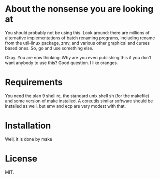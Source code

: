About the nonsense you are looking at
=====================================

You should probably not be using this.
Look around: there are millions of alternative
implementations of batch renaming programs, including
rename from the util-linux package, zmv, and various other
graphical and curses based ones. So, go and use
something else.

Okay. You are now thinking: Why are you even publishing
this if you don't want anybody to use this?
Good question. I like oranges.

Requirements
============

You need the plan 9 shell rc, the standard unix
shell sh (for the makefile) and some version of make installed.
A coreutils similar software should be installed as well,
but emv and ecp are very modest with that.

Installation
============

Well, it is done by
	make

License
=======

MIT.

